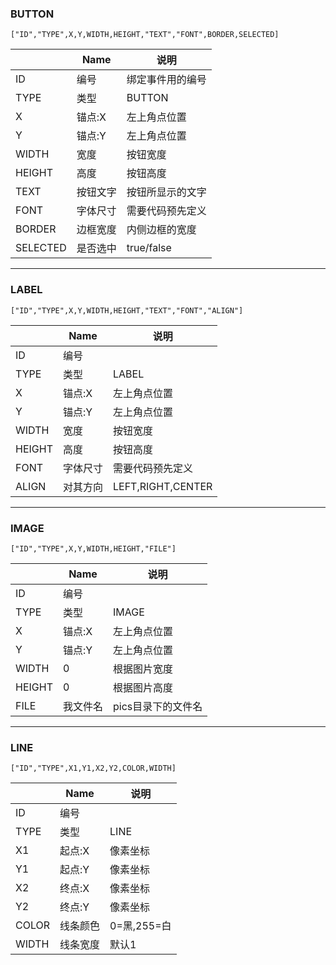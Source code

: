 ### BUTTON
```
["ID","TYPE",X,Y,WIDTH,HEIGHT,"TEXT","FONT",BORDER,SELECTED]
```
||Name|说明|
---|---|---
ID|编号|绑定事件用的编号
TYPE|类型|BUTTON
X|锚点:X|左上角点位置
Y|锚点:Y|左上角点位置
WIDTH|宽度|按钮宽度
HEIGHT|高度|按钮高度
TEXT|按钮文字|按钮所显示的文字
FONT|字体尺寸|需要代码预先定义
BORDER|边框宽度|内侧边框的宽度
SELECTED|是否选中|true/false

---

### LABEL
```
["ID","TYPE",X,Y,WIDTH,HEIGHT,"TEXT","FONT","ALIGN"]
```
||Name|说明|
---|---|---
ID|编号|
TYPE|类型|LABEL
X|锚点:X|左上角点位置
Y|锚点:Y|左上角点位置
WIDTH|宽度|按钮宽度
HEIGHT|高度|按钮高度
FONT|字体尺寸|需要代码预先定义
ALIGN|对其方向|LEFT,RIGHT,CENTER

---

### IMAGE
```
["ID","TYPE",X,Y,WIDTH,HEIGHT,"FILE"]
```
||Name|说明|
---|---|---
ID|编号|
TYPE|类型|IMAGE
X|锚点:X|左上角点位置
Y|锚点:Y|左上角点位置
WIDTH|0|根据图片宽度
HEIGHT|0|根据图片高度
FILE|我文件名|pics目录下的文件名


---

### LINE
```
["ID","TYPE",X1,Y1,X2,Y2,COLOR,WIDTH]
```
||Name|说明|
---|---|---
ID|编号|
TYPE|类型|LINE
X1|起点:X|像素坐标
Y1|起点:Y|像素坐标
X2|终点:X|像素坐标
Y2|终点:Y|像素坐标
COLOR|线条颜色|0=黑,255=白
WIDTH|线条宽度|默认1

